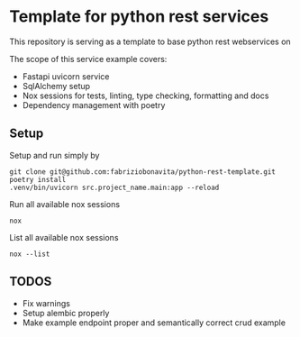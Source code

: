 # Template for python rest services

This repository is serving as a template to base python rest webservices on

The scope of this service example covers:
* Fastapi uvicorn service
* SqlAlchemy setup
* Nox sessions for tests, linting, type checking, formatting and docs
* Dependency management with poetry

## Setup

Setup and run simply by

    git clone git@github.com:fabriziobonavita/python-rest-template.git
    poetry install
    .venv/bin/uvicorn src.project_name.main:app --reload

Run all available nox sessions
    
    nox
    
List all available nox sessions

    nox --list

## TODOS
* Fix warnings
* Setup alembic properly
* Make example endpoint proper and semantically correct crud example

